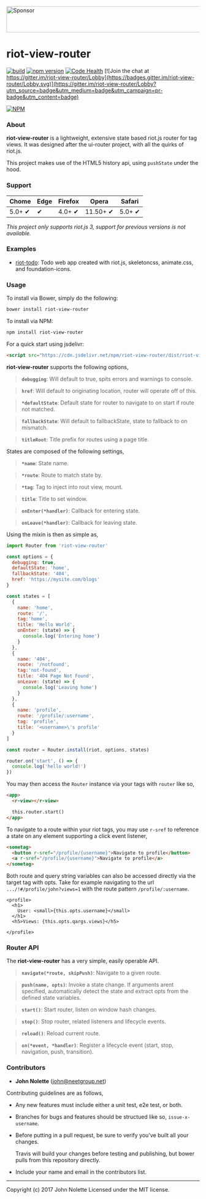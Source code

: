 <a target='_blank' rel='nofollow' href='https://app.codesponsor.io/link/ymhxqZ47jLBFuVrU2iywqLGC/neetjn/riot-view-router'>
  <img alt='Sponsor' width='888' height='68' src='https://app.codesponsor.io/embed/ymhxqZ47jLBFuVrU2iywqLGC/neetjn/riot-view-router.svg' />
</a>

# **riot-view-router**

[![build](https://travis-ci.org/neetjn/riot-view-router.svg?branch=master)](https://travis-ci.org/neetjn/riot-view-router/)
[![npm version](https://badge.fury.io/js/riot-view-router.svg)](https://badge.fury.io/js/riot-view-router)
[![Code Health](https://landscape.io/github/neetjn/riot-view-router/master/landscape.svg?style=flat)](https://landscape.io/github/neetjn/riot-view-router/master)
[![Join the chat at https://gitter.im/riot-view-router/Lobby](https://badges.gitter.im/riot-view-router/Lobby.svg)](https://gitter.im/riot-view-router/Lobby?utm_source=badge&utm_medium=badge&utm_campaign=pr-badge&utm_content=badge)

[![NPM](https://nodei.co/npm/riot-view-router.png)](https://nodei.co/npm/riot-view-router/)

### About

**riot-view-router** is a lightweight, extensive state based riot.js router for tag views. It was designed after the ui-router project, with all the quirks of riot.js.

This project makes use of the HTML5 history api, using `pushState` under the hood.

### Support

| Chome  | Edge | Firefox | Opera    | Safari |
|--------|------|---------|----------|--------|
| 5.0+ ✔ |  ✔   | 4.0+ ✔  | 11.50+ ✔ | 5.0+ ✔ |

*This project only supports riot.js 3, support for previous versions is not available.*

### Examples

* [riot-todo](https://github.com/neetjn/riot-todo): Todo web app created with riot.js, skeletoncss, animate.css, and foundation-icons. 

### Usage

To install via Bower, simply do the following:
```sh
bower install riot-view-router
```
To install via NPM:
```sh
npm install riot-view-router
```
For a quick start using jsdelivr:
```html
<script src="https://cdn.jsdelivr.net/npm/riot-view-router/dist/riot-view-router.min.js"></script>
```

**riot-view-router** supports the following options,

> **`debugging`**: Will default to true, spits errors and warnings to console.

> **`href`**: Will default to originating location, router will operate off of this.

> **`*defaultState`**: Default state for router to navigate to on start if route not matched.

> **`fallbackState`**: Will default to fallbackState, state to fallback to on mismatch.

> **`titleRoot`**: Title prefix for routes using a page title. 

States are composed of the following settings,

> **`*name`**: State name.

> **`*route`**: Route to match state by.

> **`*tag`**: Tag to inject into rout view, mount.

> **`title`**: Title to set window.

> **`onEnter(*handler)`**: Callback for entering state.

> **`onLeave(*handler)`**: Callback for leaving state.

Using the mixin is then as simple as,

```js
import Router from 'riot-view-router'

const options = {
  debugging: true,
  defaultState: 'home',
  fallbackState: '404',
  href: 'https://mysite.com/blogs'
}

const states = [
  {
    name: 'home',
    route: '/',
    tag:'home',
    title: 'Hello World',
    onEnter: (state) => {
      console.log('Entering home')
    }
  },
  {
    name: '404',
    route: '/notfound',
    tag:'not-found',
    title: '404 Page Not Found',
    onLeave: (state) => {
      console.log('Leaving home')
    }
  },
  {
    name: 'profile',
    route: '/profile/:username',
    tag: 'profile',
    title: '<username>\'s profile'
  }
]

const router = Router.install(riot, options, states)

router.on('start', () => {
  console.log('hello world!')
})
```

You may then access the `Router` instance via your tags with `router` like so,

```html
<app>
  <r-view></r-view>

  this.router.start()
</app>
```

To navigate to a route within your riot tags, you may use `r-sref` to reference a state on any element supporting a click event listener,

```html
<sometag>
  <button r-sref="/profile/{username}">Navigate to profile</button>
  <a r-sref="/profile/{username}">Navigate to profile</a>
</sometag>
```

Both route and query string variables can also be accessed directly via the target tag with opts. Take for example navigating to the url `.../!#/profile/john?views=1` with the route pattern `/profile/:username`.

```
<profile>
  <h1>
    User: <small>{this.opts.username}</small>
  </h1>
  <h5>Views: {this.opts.qargs.views}</h5>

</profile>
```

### Router API

The **riot-view-router** has a very simple, easily operable API.

> **`navigate(*route, skipPush)`**: Navigate to a given route.

> **`push(name, opts)`**: Invoke a state change. If arguments arent specified, automatically detect the state and extract opts from the defined state variables.

> **`start()`**: Start router, listen on window hash   changes.

> **`stop()`**: Stop router, related listeners and lifecycle events.

> **`reload()`**: Reload current route.

> **`on(*event, *handler)`**: Register a lifecycle event (start, stop, navigation, push, transition).

### Contributors

* **John Nolette** (john@neetgroup.net)

Contributing guidelines are as follows,

* Any new features must include either a unit test, e2e test, or both.
* Branches for bugs and features should be structued like so, `issue-x-username`.
* Before putting in a pull request, be sure to verify you've built all your changes.
  
  Travis will build your changes before testing and publishing, but bower pulls from this repository directly.

* Include your name and email in the contributors list.

---
Copyright (c) 2017 John Nolette Licensed under the MIT license.
